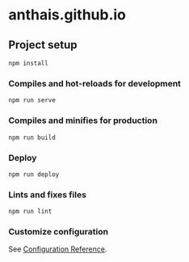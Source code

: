 # anthais.github.io

## Project setup
```
npm install
```

### Compiles and hot-reloads for development
```
npm run serve
```

### Compiles and minifies for production
```
npm run build
```

### Deploy
```
npm run deploy
```

### Lints and fixes files
```
npm run lint
```

### Customize configuration
See [Configuration Reference](https://cli.vuejs.org/config/).
